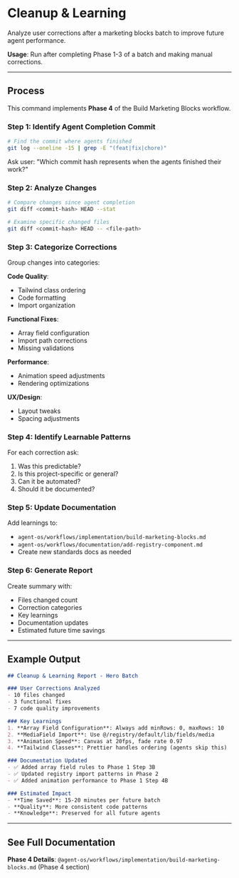# Cleanup & Learning

Analyze user corrections after a marketing blocks batch to improve future agent performance.

**Usage**: Run after completing Phase 1-3 of a batch and making manual corrections.

---

## Process

This command implements **Phase 4** of the Build Marketing Blocks workflow.

### Step 1: Identify Agent Completion Commit

```bash
# Find the commit where agents finished
git log --oneline -15 | grep -E "(feat|fix|chore)"
```

Ask user: "Which commit hash represents when the agents finished their work?"

### Step 2: Analyze Changes

```bash
# Compare changes since agent completion
git diff <commit-hash> HEAD --stat

# Examine specific changed files
git diff <commit-hash> HEAD -- <file-path>
```

### Step 3: Categorize Corrections

Group changes into categories:

**Code Quality**:
- Tailwind class ordering
- Code formatting
- Import organization

**Functional Fixes**:
- Array field configuration
- Import path corrections
- Missing validations

**Performance**:
- Animation speed adjustments
- Rendering optimizations

**UX/Design**:
- Layout tweaks
- Spacing adjustments

### Step 4: Identify Learnable Patterns

For each correction ask:
1. Was this predictable?
2. Is this project-specific or general?
3. Can it be automated?
4. Should it be documented?

### Step 5: Update Documentation

Add learnings to:
- `agent-os/workflows/implementation/build-marketing-blocks.md`
- `agent-os/workflows/documentation/add-registry-component.md`
- Create new standards docs as needed

### Step 6: Generate Report

Create summary with:
- Files changed count
- Correction categories
- Key learnings
- Documentation updates
- Estimated future time savings

---

## Example Output

```markdown
## Cleanup & Learning Report - Hero Batch

### User Corrections Analyzed
- 10 files changed
- 3 functional fixes
- 7 code quality improvements

### Key Learnings
1. **Array Field Configuration**: Always add minRows: 0, maxRows: 10
2. **MediaField Import**: Use @/registry/default/lib/fields/media
3. **Animation Speed**: Canvas at 20fps, fade rate 0.97
4. **Tailwind Classes**: Prettier handles ordering (agents skip this)

### Documentation Updated
- ✅ Added array field rules to Phase 1 Step 3B
- ✅ Updated registry import patterns in Phase 2
- ✅ Added animation performance to Phase 1 Step 4B

### Estimated Impact
- **Time Saved**: 15-20 minutes per future batch
- **Quality**: More consistent code patterns
- **Knowledge**: Preserved for all future agents
```

---

## See Full Documentation

**Phase 4 Details**: `@agent-os/workflows/implementation/build-marketing-blocks.md` (Phase 4 section)
